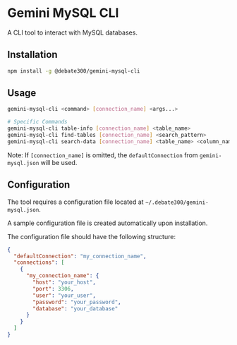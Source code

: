 # Gemini MySQL CLI

A CLI tool to interact with MySQL databases.

## Installation

```bash
npm install -g @debate300/gemini-mysql-cli
```

## Usage

```bash
gemini-mysql-cli <command> [connection_name] <args...>

# Specific Commands
gemini-mysql-cli table-info [connection_name] <table_name>
gemini-mysql-cli find-tables [connection_name] <search_pattern>
gemini-mysql-cli search-data [connection_name] <table_name> <column_name> <search_value>
```

Note: If `[connection_name]` is omitted, the `defaultConnection` from `gemini-mysql.json` will be used.

## Configuration

The tool requires a configuration file located at `~/.debate300/gemini-mysql.json`.

A sample configuration file is created automatically upon installation.

The configuration file should have the following structure:

```json
{
  "defaultConnection": "my_connection_name",
  "connections": [
    {
      "my_connection_name": {
        "host": "your_host",
        "port": 3306,
        "user": "your_user",
        "password": "your_password",
        "database": "your_database"
      }
    }
  ]
}
```
